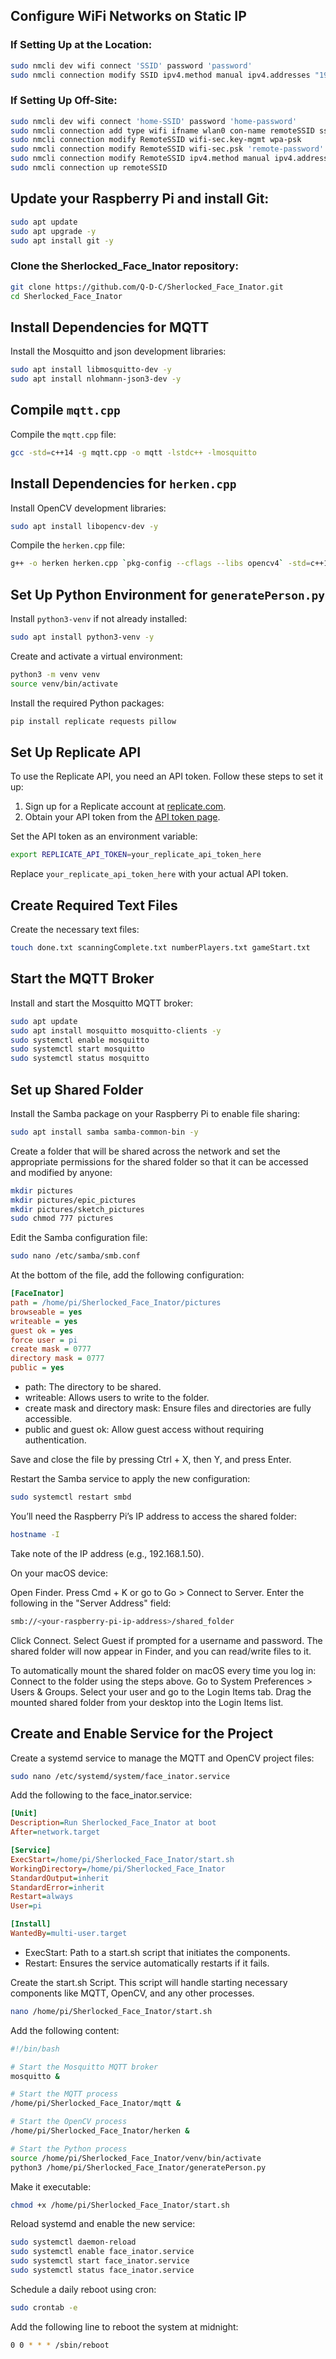 ## Configure WiFi Networks on Static IP

### If Setting Up at the Location:

```bash
sudo nmcli dev wifi connect 'SSID' password 'password'
sudo nmcli connection modify SSID ipv4.method manual ipv4.addresses "192.168.1.100/24" ipv4.gateway "192.168.1.1" ipv4.dns "8.8.8.8 8.8.4.4"
```

### If Setting Up Off-Site:
```bash
sudo nmcli dev wifi connect 'home-SSID' password 'home-password'
sudo nmcli connection add type wifi ifname wlan0 con-name remoteSSID ssid 'remote-SSID'
sudo nmcli connection modify RemoteSSID wifi-sec.key-mgmt wpa-psk
sudo nmcli connection modify RemoteSSID wifi-sec.psk 'remote-password'
sudo nmcli connection modify RemoteSSID ipv4.method manual ipv4.addresses "192.168.1.100/24" ipv4.gateway "192.168.1.1" ipv4.dns "8.8.8.8 8.8.4.4"
sudo nmcli connection up remoteSSID
```


## Update your Raspberry Pi and install Git:

```sh
sudo apt update
sudo apt upgrade -y
sudo apt install git -y
```

### Clone the Sherlocked_Face_Inator repository:

```sh
git clone https://github.com/Q-D-C/Sherlocked_Face_Inator.git
cd Sherlocked_Face_Inator
```

## Install Dependencies for MQTT

Install the Mosquitto and json development libraries:

```sh
sudo apt install libmosquitto-dev -y
sudo apt install nlohmann-json3-dev -y
```

## Compile `mqtt.cpp`

Compile the `mqtt.cpp` file:

```sh
gcc -std=c++14 -g mqtt.cpp -o mqtt -lstdc++ -lmosquitto
```

## Install Dependencies for `herken.cpp`

Install OpenCV development libraries:

```sh
sudo apt install libopencv-dev -y
```

Compile the `herken.cpp` file:

```sh
g++ -o herken herken.cpp `pkg-config --cflags --libs opencv4` -std=c++14
```

## Set Up Python Environment for `generatePerson.py`

Install `python3-venv` if not already installed:

```sh
sudo apt install python3-venv -y
```

Create and activate a virtual environment:

```sh
python3 -m venv venv
source venv/bin/activate
```

Install the required Python packages:

```sh
pip install replicate requests pillow
```

## Set Up Replicate API

To use the Replicate API, you need an API token. Follow these steps to set it up:

1. Sign up for a Replicate account at [replicate.com](https://replicate.com/).
2. Obtain your API token from the [API token page](https://replicate.com/account/api-tokens).

Set the API token as an environment variable:

```sh
export REPLICATE_API_TOKEN=your_replicate_api_token_here
```

Replace `your_replicate_api_token_here` with your actual API token.

## Create Required Text Files

Create the necessary text files:

```sh
touch done.txt scanningComplete.txt numberPlayers.txt gameStart.txt
```

## Start the MQTT Broker

Install and start the Mosquitto MQTT broker:

```sh
sudo apt update
sudo apt install mosquitto mosquitto-clients -y
sudo systemctl enable mosquitto
sudo systemctl start mosquitto
sudo systemctl status mosquitto
```

## Set up Shared Folder

Install the Samba package on your Raspberry Pi to enable file sharing:

```bash
sudo apt install samba samba-common-bin -y
```

Create a folder that will be shared across the network and set the appropriate permissions for the shared folder so that it can be accessed and modified by anyone:

```bash
mkdir pictures
mkdir pictures/epic_pictures
mkdir pictures/sketch_pictures
sudo chmod 777 pictures
```

Edit the Samba configuration file:

```bash
sudo nano /etc/samba/smb.conf
```

At the bottom of the file, add the following configuration:

```ini
[FaceInator]
path = /home/pi/Sherlocked_Face_Inator/pictures
browseable = yes
writeable = yes
guest ok = yes
force user = pi
create mask = 0777
directory mask = 0777
public = yes
```

- path: The directory to be shared.
- writeable: Allows users to write to the folder.
- create mask and directory mask: Ensure files and directories are fully accessible.
- public and guest ok: Allow guest access without requiring authentication.

Save and close the file by pressing Ctrl + X, then Y, and press Enter.

Restart the Samba service to apply the new configuration:

```bash
sudo systemctl restart smbd
```

You’ll need the Raspberry Pi’s IP address to access the shared folder:

```bash
hostname -I
```
Take note of the IP address (e.g., 192.168.1.50).

On your macOS device:

Open Finder.
Press Cmd + K or go to Go > Connect to Server.
Enter the following in the "Server Address" field:

```bash
smb://<your-raspberry-pi-ip-address>/shared_folder
```

Click Connect.
Select Guest if prompted for a username and password.
The shared folder will now appear in Finder, and you can read/write files to it.

To automatically mount the shared folder on macOS every time you log in:
Connect to the folder using the steps above.
Go to System Preferences > Users & Groups.
Select your user and go to the Login Items tab.
Drag the mounted shared folder from your desktop into the Login Items list.

## Create and Enable Service for the Project
Create a systemd service to manage the MQTT and OpenCV project files:

```bash
sudo nano /etc/systemd/system/face_inator.service
```

Add the following to the face_inator.service:

```ini
[Unit]
Description=Run Sherlocked_Face_Inator at boot
After=network.target

[Service]
ExecStart=/home/pi/Sherlocked_Face_Inator/start.sh
WorkingDirectory=/home/pi/Sherlocked_Face_Inator
StandardOutput=inherit
StandardError=inherit
Restart=always
User=pi

[Install]
WantedBy=multi-user.target
```

- ExecStart: Path to a start.sh script that initiates the components.
- Restart: Ensures the service automatically restarts if it fails.

Create the start.sh Script. This script will handle starting necessary components like MQTT, OpenCV, and any other processes.

```bash
nano /home/pi/Sherlocked_Face_Inator/start.sh
```

Add the following content:

```bash
#!/bin/bash

# Start the Mosquitto MQTT broker
mosquitto &

# Start the MQTT process
/home/pi/Sherlocked_Face_Inator/mqtt &

# Start the OpenCV process
/home/pi/Sherlocked_Face_Inator/herken &

# Start the Python process
source /home/pi/Sherlocked_Face_Inator/venv/bin/activate
python3 /home/pi/Sherlocked_Face_Inator/generatePerson.py
```

Make it executable:

```bash
chmod +x /home/pi/Sherlocked_Face_Inator/start.sh
```

Reload systemd and enable the new service:

```bash
sudo systemctl daemon-reload
sudo systemctl enable face_inator.service
sudo systemctl start face_inator.service
sudo systemctl status face_inator.service
```

Schedule a daily reboot using cron:

```bash
sudo crontab -e
```

Add the following line to reboot the system at midnight:

```bash
0 0 * * * /sbin/reboot
```

